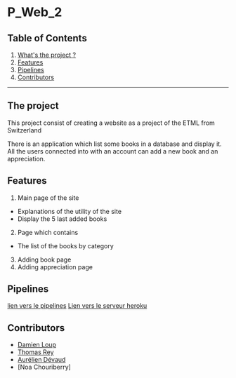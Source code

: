 # P_Web_2

## Table of Contents
1. [What's the project ?](#the-project)
2. [Features](#features)
3. [Pipelines](#pipelines)
4. [Contributors](#contributors)

<hr>

## The project
This project consist of creating a website as a project of the ETML from Switzerland

There is an application which list some books in a database and display it.<br>
All the users connected into with an account can add a new book and an appreciation.

## Features
1. Main page of the site
  - Explanations of the utility of the site
  - Display the 5 last added books
2. Page which contains
  - The list of the books by category
3. Adding book page
4. Adding appreciation page

## Pipelines
[lien vers le pipelines](https://app.circleci.com/pipelines/github/dam277/P_Web_2?invite=true)
[Lien vers le serveur heroku](https://dashboard.heroku.com/apps/p-web-2)

## Contributors
- [Damien Loup](https://github.com/dam277)
- [Thomas Rey](https://github.com/ThomasRey1)
- [Aurélien Dévaud](https://github.com/AureDeva)
- [Noa Chouriberry]
